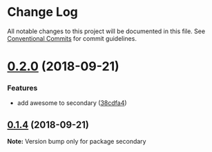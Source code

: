 # Change Log

All notable changes to this project will be documented in this file.
See [Conventional Commits](https://conventionalcommits.org) for commit guidelines.

<a name="0.2.0"></a>
# [0.2.0](https://github.com/dflynn15/lerna-test/compare/secondary@0.1.4...secondary@0.2.0) (2018-09-21)


### Features

* add awesome to secondary ([38cdfa4](https://github.com/dflynn15/lerna-test/commit/38cdfa4))





<a name="0.1.4"></a>
## [0.1.4](https://github.com/dflynn15/lerna-test/compare/secondary@0.1.3...secondary@0.1.4) (2018-09-21)

**Note:** Version bump only for package secondary
